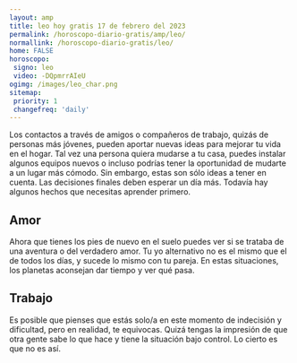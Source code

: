 ```yaml
---
layout: amp
title: leo hoy gratis 17 de febrero del 2023 
permalink: /horoscopo-diario-gratis/amp/leo/
normallink: /horoscopo-diario-gratis/leo/
home: FALSE
horoscopo:
 signo: leo
 video: -DQpmrrAIeU
ogimg: /images/leo_char.png
sitemap:
 priority: 1
 changefreq: 'daily'
---
```



Los contactos a través de amigos o compañeros de trabajo, quizás de personas más jóvenes, pueden aportar nuevas ideas para mejorar tu vida en el hogar. Tal vez una persona quiera mudarse a tu casa, puedes instalar algunos equipos nuevos o incluso podrías tener la oportunidad de mudarte a un lugar más cómodo. Sin embargo, estas son sólo ideas a tener en cuenta. Las decisiones finales deben esperar un día más. Todavía hay algunos hechos que necesitas aprender primero.

## Amor

Ahora que tienes los pies de nuevo en el suelo puedes ver si se trataba de una aventura o del verdadero amor. Tu yo alternativo no es el mismo que el de todos los días, y sucede lo mismo con tu pareja. En estas situaciones, los planetas aconsejan dar tiempo y ver qué pasa.

## Trabajo

Es posible que pienses que estás solo/a en este momento de indecisión y dificultad, pero en realidad, te equivocas. Quizá tengas la impresión de que otra gente sabe lo que hace y tiene la situación bajo control. Lo cierto es que no es así.